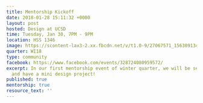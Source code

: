 ```yaml
---
title: Mentorship Kickoff
date: 2018-01-28 15:11:32 +0000
layout: post
hosted: Design at UCSD
time: Tuesday, Jan 30, 7PM - 9PM
location: HSS 1346
image: https://scontent-lax3-2.xx.fbcdn.net/v/t1.0-9/27067571_1563091340393369_3056915299400175212_n.jpg?oh=407fd21769c2c441ea5b1ff93a748ead&oe=5B1FC240
quarter: WI18
type: community
facebook: https://www.facebook.com/events/328724080959572/
excerpt: In our first mentorship event of winter quarter, we will be setting our goals
  and have a mini design project!
published: true
mentorship: true
resource_text: ''
---
```

